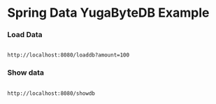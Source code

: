 # Spring Data YugaByteDB Example

### Load Data

```

http://localhost:8080/loaddb?amount=100
```

### Show data

```

http://localhost:8080/showdb
```
